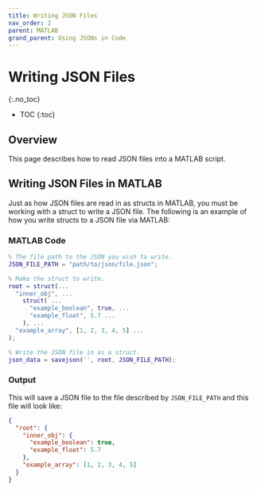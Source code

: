 ```yaml
---
title: Writing JSON Files
nav_order: 2
parent: MATLAB
grand_parent: Using JSONs in Code
---
```


# Writing JSON Files
{:.no_toc}

* TOC
{:toc}

## Overview

This page describes how to read JSON files into a MATLAB script.

## Writing JSON Files in MATLAB

Just as how JSON files are read in as structs in MATLAB, you must be working with a struct to write a JSON file. The following is an example of how you write structs to a JSON file via MATLAB:

### MATLAB Code

```m
% The file path to the JSON you wish to write.
JSON_FILE_PATH = "path/to/json/file.json";

% Make the struct to write.
root = struct(...
  "inner_obj", ...
    struct( ...
      "example_boolean", true, ...
      "example_float", 5.7 ...
    ), ...
  "example_array", [1, 2, 3, 4, 5] ...
);

% Write the JSON file in as a struct.
json_data = savejson('', root, JSON_FILE_PATH);
```

### Output

This will save a JSON file to the file described by `JSON_FILE_PATH` and this file will look like:

```json
{
  "root": {
    "inner_obj": {
      "example_boolean": true,
      "example_float": 5.7
    },
    "example_array": [1, 2, 3, 4, 5]
  }
}
```